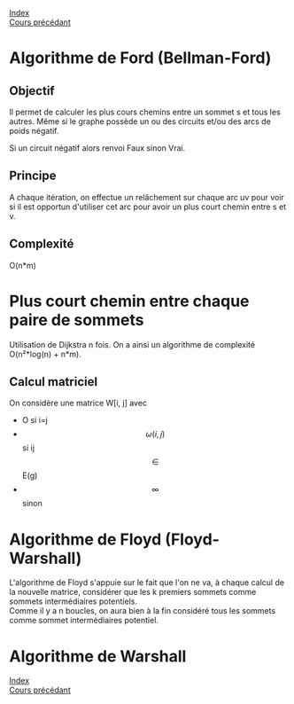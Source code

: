 <script type="text/javascript" src="https://cdnjs.cloudflare.com/ajax/libs/mathjax/2.7.7/latest.js?config=TeX-MML-AM_CHTML"></script>  
<link rel="stylesheet" type="text/css" href="https://tikzjax.com/v1/fonts.css">  
<script src="https://tikzjax.com/v1/tikzjax.js"></script>

[Index](./index.md)  
[Cours précédant](./cours_5.md)

# Algorithme de Ford (Bellman-Ford)

## Objectif
Il permet de calculer les plus cours chemins entre un sommet s et tous les autres. Même si le graphe possède un ou des circuits et/ou des arcs de poids négatif.

Si un circuit négatif alors renvoi Faux sinon Vrai.

## Principe
A chaque itération, on effectue un relâchement sur chaque arc uv pour voir si il est opportun d'utiliser cet arc pour avoir un plus court chemin entre s et v.

## Complexité

O(n*m)

# Plus court chemin entre chaque paire de sommets
Utilisation de Dijkstra n fois. On a ainsi un algorithme de complexité O(n²*log(n) + n\*m).

## Calcul matriciel
On considère une matrice W[i, j] avec
- O si i=j
- $$\omega (i,j)$$ si ij $$\in$$ E(g)
- $$\infty$$ sinon

# Algorithme de Floyd (Floyd-Warshall)

L'algorithme de Floyd s'appuie sur le fait que l'on ne va, à chaque calcul de la nouvelle matrice, considérer que les k premiers sommets comme sommets intermédiaires potentiels.  
Comme il y a n boucles, on aura bien à la fin considéré tous les sommets comme sommet intermédiaires potentiel.

# Algorithme de Warshall


[Index](./index.md)  
[Cours précédant](./cours_5.md)
